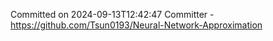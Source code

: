 Committed on 2024-09-13T12:42:47 
Committer - https://github.com/Tsun0193/Neural-Network-Approximation